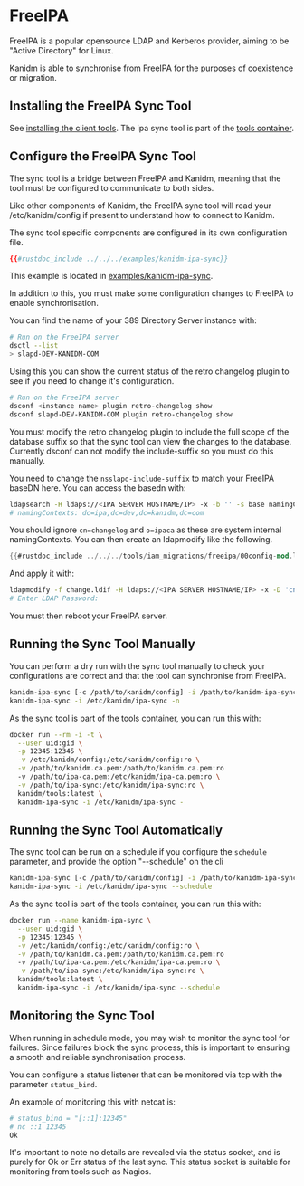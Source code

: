 # FreeIPA

FreeIPA is a popular opensource LDAP and Kerberos provider, aiming to be "Active Directory" for
Linux.

Kanidm is able to synchronise from FreeIPA for the purposes of coexistence or migration.

## Installing the FreeIPA Sync Tool

See [installing the client tools](../installing_client_tools.md). The ipa sync tool is part of the
[tools container](../installing_client_tools.md#tools-container).

## Configure the FreeIPA Sync Tool

The sync tool is a bridge between FreeIPA and Kanidm, meaning that the tool must be configured to
communicate to both sides.

Like other components of Kanidm, the FreeIPA sync tool will read your /etc/kanidm/config if present
to understand how to connect to Kanidm.

The sync tool specific components are configured in its own configuration file.

```toml
{{#rustdoc_include ../../../examples/kanidm-ipa-sync}}
```

This example is located in
[examples/kanidm-ipa-sync](https://github.com/kanidm/kanidm/blob/master/examples/kanidm-ipa-sync).

In addition to this, you must make some configuration changes to FreeIPA to enable synchronisation.

You can find the name of your 389 Directory Server instance with:

```bash
# Run on the FreeIPA server
dsctl --list
> slapd-DEV-KANIDM-COM
```

Using this you can show the current status of the retro changelog plugin to see if you need to
change it's configuration.

```bash
# Run on the FreeIPA server
dsconf <instance name> plugin retro-changelog show
dsconf slapd-DEV-KANIDM-COM plugin retro-changelog show
```

You must modify the retro changelog plugin to include the full scope of the database suffix so that
the sync tool can view the changes to the database. Currently dsconf can not modify the
include-suffix so you must do this manually.

You need to change the `nsslapd-include-suffix` to match your FreeIPA baseDN here. You can access
the basedn with:

```bash
ldapsearch -H ldaps://<IPA SERVER HOSTNAME/IP> -x -b '' -s base namingContexts
# namingContexts: dc=ipa,dc=dev,dc=kanidm,dc=com
```

You should ignore `cn=changelog` and `o=ipaca` as these are system internal namingContexts. You can
then create an ldapmodify like the following.

```rust
{{#rustdoc_include ../../../tools/iam_migrations/freeipa/00config-mod.ldif}}
```

And apply it with:

```bash
ldapmodify -f change.ldif -H ldaps://<IPA SERVER HOSTNAME/IP> -x -D 'cn=Directory Manager' -W
# Enter LDAP Password:
```

You must then reboot your FreeIPA server.

## Running the Sync Tool Manually

You can perform a dry run with the sync tool manually to check your configurations are correct and
that the tool can synchronise from FreeIPA.

```bash
kanidm-ipa-sync [-c /path/to/kanidm/config] -i /path/to/kanidm-ipa-sync -n
kanidm-ipa-sync -i /etc/kanidm/ipa-sync -n
```

As the sync tool is part of the tools container, you can run this with:

```bash
docker run --rm -i -t \
  --user uid:gid \
  -p 12345:12345 \
  -v /etc/kanidm/config:/etc/kanidm/config:ro \
  -v /path/to/kanidm.ca.pem:/path/to/kanidm.ca.pem:ro
  -v /path/to/ipa-ca.pem:/etc/kanidm/ipa-ca.pem:ro \
  -v /path/to/ipa-sync:/etc/kanidm/ipa-sync:ro \
  kanidm/tools:latest \
  kanidm-ipa-sync -i /etc/kanidm/ipa-sync -
```

## Running the Sync Tool Automatically

The sync tool can be run on a schedule if you configure the `schedule` parameter, and provide the
option "--schedule" on the cli

```bash
kanidm-ipa-sync [-c /path/to/kanidm/config] -i /path/to/kanidm-ipa-sync --schedule
kanidm-ipa-sync -i /etc/kanidm/ipa-sync --schedule
```

As the sync tool is part of the tools container, you can run this with:

```bash
docker run --name kanidm-ipa-sync \
  --user uid:gid \
  -p 12345:12345 \
  -v /etc/kanidm/config:/etc/kanidm/config:ro \
  -v /path/to/kanidm.ca.pem:/path/to/kanidm.ca.pem:ro
  -v /path/to/ipa-ca.pem:/etc/kanidm/ipa-ca.pem:ro \
  -v /path/to/ipa-sync:/etc/kanidm/ipa-sync:ro \
  kanidm/tools:latest \
  kanidm-ipa-sync -i /etc/kanidm/ipa-sync --schedule
```

## Monitoring the Sync Tool

When running in schedule mode, you may wish to monitor the sync tool for failures. Since failures
block the sync process, this is important to ensuring a smooth and reliable synchronisation process.

You can configure a status listener that can be monitored via tcp with the parameter `status_bind`.

An example of monitoring this with netcat is:

```bash
# status_bind = "[::1]:12345"
# nc ::1 12345
Ok
```

It's important to note no details are revealed via the status socket, and is purely for Ok or Err
status of the last sync. This status socket is suitable for monitoring from tools such as Nagios.
